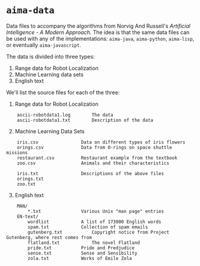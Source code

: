 # `aima-data`
Data files to accompany the algorithms from Norvig And Russell's *Artificial Intelligence - A Modern Approach*. 
The idea is that the same data files can be used with any of the implementations: `aima-java`, `aima-python`, `aima-lisp`, or eventually `aima-javascript`.

The data is divided into three types:

1. Range data for Robot Localization
2. Machine Learning data sets
3. English text

We'll list the source files for each of the three:

1. Range data for Robot Localization
```text
    ascii-robotdata1.log		The data
    ascii-robotdata1.txt		Description of the data
```

2. Machine Learning Data Sets
```text
    iris.csv				Data on different types of iris flowers	
    orings.csv				Data from O-rings on space shuttle missions
    restaurant.csv			Restaurant example from the textbook
    zoo.csv				    Animals and their characteristics

    iris.txt				Descriptions of the above files
    orings.txt				
    zoo.txt
```

3. English text
```text
    MAN/
        *.txt				Various Unix "man page" entries
    EN-text/
        wordlist			A list of 173000 English words
        spam.txt			Collection of spam emails
        gutenberg.txt			Copyright notice from Project Gutenberg, where rest comes from
        flatland.txt			The novel Flatland
        pride.txt			Pride and Predjudice
        sense.txt			Sense and Sensibility
        zola.txt			Works of Emile Zola
```

